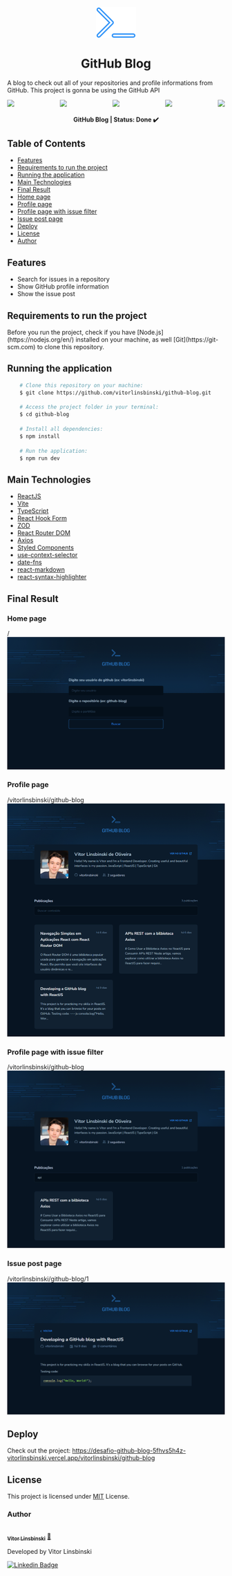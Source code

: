 <div align="center">
  <img src="./src/assets/logo-favicon.svg" />
</div>

<h1 align = "center">GitHub Blog</h1>
<p>A blog to check out all of your repositories and profile informations from GitHub. This project is gonna be using the GitHub API</p>

<div align="center">
  <div style="display: flex; justify-content: space-between; align-items: center;">
    <img src="https://img.shields.io/static/v1?label=node&message=v18.17.1&color=blue&style=plastic&logo="/>
    <img src="https://img.shields.io/static/v1?label=npm&message=v9.6.7&color=blue&style=plastic&logo="/>
    <img src="https://img.shields.io/static/v1?label=Vite&message=v4.4.5&color=blue&style=plastic&logo="/>
    <img src="https://img.shields.io/static/v1?label=ReactJS&message=v18.2.0&color=blue&style=plastic&logo="/>
    <img src="https://img.shields.io/static/v1?label=TypeScript&message=v5.0.2&color=blue&style=plastic&logo="/>
  </div>
</div>

<h4 align="center"> 
	GitHub Blog | Status: Done ✔️
</h4>

## Table of Contents

- [Features](#features)
- [Requirements to run the project](#requirements-to-run-the-project)
- [Running the application](#running-the-application)
- [Main Technologies](#main-technologies)
- [Final Result](#final-result)
- [Home page](#home-page)
- [Profile page](#profile-page)
- [Profile page with issue filter](#profile-page-with-issue-filter)
- [Issue post page](#issue-post-page)
- [Deploy](#deploy)
- [License](#license)
- [Author](#author)

## Features

- Search for issues in a repository
- Show GitHub profile information
- Show the issue post

## Requirements to run the project

<p>Before you run the project, check if you have [Node.js](https://nodejs.org/en/) installed on your machine, as well [Git](https://git-scm.com) to clone this repository.</p>

## Running the application

```bash
    # Clone this repository on your machine:
    $ git clone https://github.com/vitorlinsbinski/github-blog.git

    # Access the project folder in your terminal:
    $ cd github-blog

    # Install all dependencies:
    $ npm install

    # Run the application:
    $ npm run dev
```

## Main Technologies

- [ReactJS](https://react.dev/)
- [Vite](https://vitejs.dev/)
- [TypeScript](https://www.typescriptlang.org/)
- [React Hook Form](https://www.react-hook-form.com/)
- [ZOD](https://zod.dev/)
- [React Router DOM](https://reactrouter.com/en/main)
- [Axios](https://axios-http.com/ptbr/docs/intro)
- [Styled Components](https://styled-components.com/)
- [use-context-selector](https://github.com/dai-shi/use-context-selector)
- [date-fns](https://date-fns.org/)
- [react-markdown](https://github.com/remarkjs/react-markdown)
- [react-syntax-highlighter](https://github.com/react-syntax-highlighter/react-syntax-highlighter)

## Final Result

### Home page

<span>/</span>
<img src = "./src/assets/home-page-screenshot.png"/>

### Profile page

<span>/vitorlinsbinski/github-blog</span>
<img src = "./src/assets/profile-page-screenshot.png"/>

### Profile page with issue filter

<span>/vitorlinsbinski/github-blog</span>
<img src = "./src/assets/profile-page-filter-screenshot.png"/>

### Issue post page

<span>/vitorlinsbinski/github-blog/1</span>
<img src = "./src/assets/post-page-screenshot.png"/>

## Deploy

Check out the project: https://desafio-github-blog-5fhvs5h4z-vitorlinsbinski.vercel.app/vitorlinsbinski/github-blog

## License

This project is licensed under [MIT](https://choosealicense.com/licenses/mit/) License.

### Author

<a href="https://github.com/vitorlinsbinski">
 <img style="border-radius: 50%;" src="https://avatars.githubusercontent.com/u/69444717?v=4" width="100px;" alt=""/>
 <br />
 <sub><b>Vitor Linsbinski</b></sub></a> <a href="https://github.com/vitorlinsbinski" title="">🚀</a>

Developed by Vitor Linsbinski

[![Linkedin Badge](https://img.shields.io/badge/-Vitor-blue?style=flat-square&logo=Linkedin&logoColor=white&link=https://www.linkedin.com/in/vitorlinsbinski/)](https://www.linkedin.com/in/vitorlinsbinski/)

